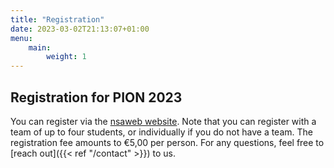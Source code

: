 ```yaml
---
title: "Registration"
date: 2023-03-02T21:13:07+01:00
menu:
    main:
        weight: 1
---
```


## Registration for PION 2023

You can register via the [nsaweb website](https://nsaweb.nl/activiteiten/pion-2023). Note that you can register with a team of up to four students, or individually if you do not have a team. The registration fee amounts to €5,00 per person. For any questions, feel free to [reach out]({{< ref "/contact" >}}) to us.